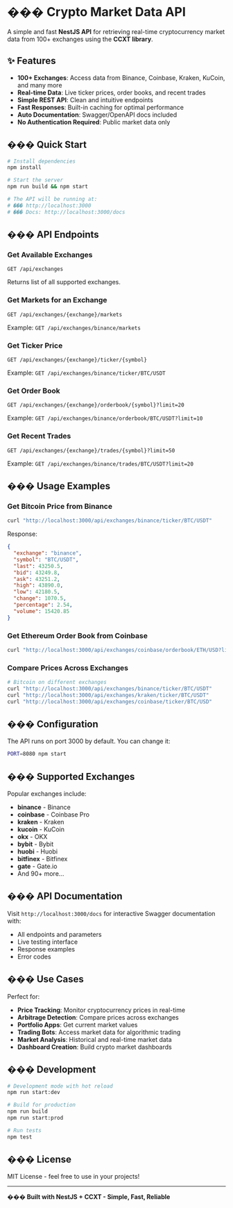 # ��� Crypto Market Data API

A simple and fast **NestJS API** for retrieving real-time cryptocurrency market data from 100+ exchanges using the **CCXT library**.

## ✨ Features

- **100+ Exchanges**: Access data from Binance, Coinbase, Kraken, KuCoin, and many more
- **Real-time Data**: Live ticker prices, order books, and recent trades
- **Simple REST API**: Clean and intuitive endpoints
- **Fast Responses**: Built-in caching for optimal performance
- **Auto Documentation**: Swagger/OpenAPI docs included
- **No Authentication Required**: Public market data only

## ��� Quick Start

```bash
# Install dependencies
npm install

# Start the server
npm run build && npm start

# The API will be running at:
# ��� http://localhost:3000
# ��� Docs: http://localhost:3000/docs
```

## ��� API Endpoints

### Get Available Exchanges
```
GET /api/exchanges
```
Returns list of all supported exchanges.

### Get Markets for an Exchange
```
GET /api/exchanges/{exchange}/markets
```
Example: `GET /api/exchanges/binance/markets`

### Get Ticker Price
```
GET /api/exchanges/{exchange}/ticker/{symbol}
```
Example: `GET /api/exchanges/binance/ticker/BTC/USDT`

### Get Order Book
```
GET /api/exchanges/{exchange}/orderbook/{symbol}?limit=20
```
Example: `GET /api/exchanges/binance/orderbook/BTC/USDT?limit=10`

### Get Recent Trades
```
GET /api/exchanges/{exchange}/trades/{symbol}?limit=50
```
Example: `GET /api/exchanges/binance/trades/BTC/USDT?limit=20`

## ��� Usage Examples

### Get Bitcoin Price from Binance
```bash
curl "http://localhost:3000/api/exchanges/binance/ticker/BTC/USDT"
```

Response:
```json
{
  "exchange": "binance",
  "symbol": "BTC/USDT",
  "last": 43250.5,
  "bid": 43249.8,
  "ask": 43251.2,
  "high": 43890.0,
  "low": 42180.5,
  "change": 1070.5,
  "percentage": 2.54,
  "volume": 15420.85
}
```

### Get Ethereum Order Book from Coinbase
```bash
curl "http://localhost:3000/api/exchanges/coinbase/orderbook/ETH/USD?limit=5"
```

### Compare Prices Across Exchanges
```bash
# Bitcoin on different exchanges
curl "http://localhost:3000/api/exchanges/binance/ticker/BTC/USDT"
curl "http://localhost:3000/api/exchanges/kraken/ticker/BTC/USDT"
curl "http://localhost:3000/api/exchanges/coinbase/ticker/BTC/USD"
```

## ��� Configuration

The API runs on port 3000 by default. You can change it:

```bash
PORT=8080 npm start
```

## ��� Supported Exchanges

Popular exchanges include:
- **binance** - Binance
- **coinbase** - Coinbase Pro
- **kraken** - Kraken
- **kucoin** - KuCoin
- **okx** - OKX
- **bybit** - Bybit
- **huobi** - Huobi
- **bitfinex** - Bitfinex
- **gate** - Gate.io
- And 90+ more...

## ��� API Documentation

Visit `http://localhost:3000/docs` for interactive Swagger documentation with:
- All endpoints and parameters
- Live testing interface
- Response examples
- Error codes

## ��� Use Cases

Perfect for:
- **Price Tracking**: Monitor cryptocurrency prices in real-time
- **Arbitrage Detection**: Compare prices across exchanges
- **Portfolio Apps**: Get current market values
- **Trading Bots**: Access market data for algorithmic trading
- **Market Analysis**: Historical and real-time market data
- **Dashboard Creation**: Build crypto market dashboards

## ���️ Development

```bash
# Development mode with hot reload
npm run start:dev

# Build for production
npm run build
npm run start:prod

# Run tests
npm test
```

## ��� License

MIT License - feel free to use in your projects!

---

**��� Built with NestJS + CCXT - Simple, Fast, Reliable**
